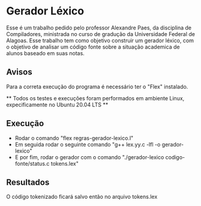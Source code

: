 # Gerador Léxico

Esse é um trabalho pedido pelo professor Alexandre Paes, da disciplina de Compiladores, ministrada no curso de gradução da Universidade Federal de Alagoas. 
Esse trabalho tem como objetivo construir um gerador léxico, com o objetivo de analisar um código fonte sobre a situação academica de alunos baseado em suas notas.

## Avisos

Para a correta execução do programa é necessário ter o "Flex" instalado.

** Todos os testes e execuções foram performados em ambiente Linux, expecificamente no Ubuntu 20.04 LTS **

## Execução

 * Rodar o comando "flex regras-gerador-lexico.l" 
 * Em seguida rodar o seguinte comando "g++ lex.yy.c -lfl -o gerador-lexico"
 * E por fim, rodar o gerador com o comando "./gerador-lexico codigo-fonte/status.c tokens.lex"

## Resultados

O código tokenizado ficará salvo então no arquivo tokens.lex